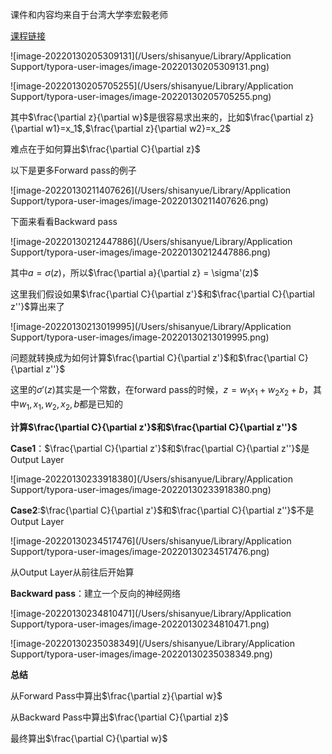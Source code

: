 课件和内容均来自于台湾大学李宏毅老师

[课程链接](https://www.youtube.com/watch?v=ibJpTrp5mcE)

![image-20220130205309131](/Users/shisanyue/Library/Application Support/typora-user-images/image-20220130205309131.png)

![image-20220130205705255](/Users/shisanyue/Library/Application Support/typora-user-images/image-20220130205705255.png)



其中$\frac{\partial z}{\partial w}$是很容易求出来的，比如$\frac{\partial z}{\partial w1}=x_1$,$\frac{\partial z}{\partial w2}=x_2$

难点在于如何算出$\frac{\partial C}{\partial z}$



以下是更多Forward pass的例子

![image-20220130211407626](/Users/shisanyue/Library/Application Support/typora-user-images/image-20220130211407626.png)



下面来看看Backward pass

![image-20220130212447886](/Users/shisanyue/Library/Application Support/typora-user-images/image-20220130212447886.png)

其中$a = \sigma(z)$，所以$\frac{\partial a}{\partial z} = \sigma'(z)$

这里我们假设如果$\frac{\partial C}{\partial z'}$和$\frac{\partial C}{\partial z''}$算出来了

![image-20220130213019995](/Users/shisanyue/Library/Application Support/typora-user-images/image-20220130213019995.png)

问题就转换成为如何计算$\frac{\partial C}{\partial z'}$和$\frac{\partial C}{\partial z''}$

这里的$\sigma'(z)$其实是一个常数，在forward pass的时候，$z=w_1x_1+w_2x_2+b$，其中$w_1, x_1, w_2, x_2, b$都是已知的



**计算$\frac{\partial C}{\partial z'}$和$\frac{\partial C}{\partial z''}$**

**Case1**：$\frac{\partial C}{\partial z'}$和$\frac{\partial C}{\partial z''}$是Output Layer

![image-20220130233918380](/Users/shisanyue/Library/Application Support/typora-user-images/image-20220130233918380.png)



**Case2**:$\frac{\partial C}{\partial z'}$和$\frac{\partial C}{\partial z''}$不是Output Layer

![image-20220130234517476](/Users/shisanyue/Library/Application Support/typora-user-images/image-20220130234517476.png)

从Output Layer从前往后开始算





**Backward pass**：建立一个反向的神经网络

![image-20220130234810471](/Users/shisanyue/Library/Application Support/typora-user-images/image-20220130234810471.png)

![image-20220130235038349](/Users/shisanyue/Library/Application Support/typora-user-images/image-20220130235038349.png)

**总结**

从Forward Pass中算出$\frac{\partial z}{\partial w}$

从Backward Pass中算出$\frac{\partial C}{\partial z}$

最终算出$\frac{\partial C}{\partial w}$



